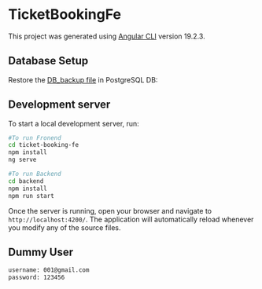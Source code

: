 # TicketBookingFe

This project was generated using [Angular CLI](https://github.com/angular/angular-cli) version 19.2.3.



## Database Setup

Restore the [DB_backup file](https://github.com/gauravjain024/ticket-booking/tree/main/backend/db_backup) in PostgreSQL DB: 




## Development server

To start a local development server, run:

```bash
#To run Fronend
cd ticket-booking-fe
npm install
ng serve

#To run Backend
cd backend
npm install
npm run start
```

Once the server is running, open your browser and navigate to `http://localhost:4200/`. The application will automatically reload whenever you modify any of the source files.


## Dummy User


```bash
username: 001@gmail.com
password: 123456

```